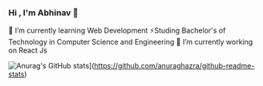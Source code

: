 ### Hi , I'm Abhinav 👋

🌱 I’m currently learning Web Development
⚡Studing Bachelor's of Technology in Computer Science and Engineering
🔭 I’m currently working on React Js

![Anurag's GitHub stats](https://github-readme-stats.vercel.app/api?username=AbhinavChauhan&show_icons=true&theme=radical)](https://github.com/anuraghazra/github-readme-stats)
<!--
**AbhinavChauhan549/AbhinavChauhan549** is a ✨ _special_ ✨ repository because its `README.md` (this file) appears on your GitHub profile.

Here are some ideas to get you started:

- 🔭 I’m currently working on ...
- 🌱 I’m currently learning ...
- 👯 I’m looking to collaborate on ...
- 🤔 I’m looking for help with ...
- 💬 Ask me about ...
- 📫 How to reach me: ...
- 😄 Pronouns: ...
- ⚡ Fun fact: ...
-->
